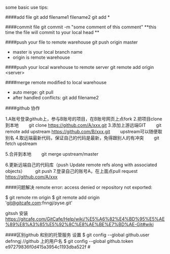 some basic use tips:

####add file
git add filename1 filename2
git add *

####commit file
git commit -m "some comment of this comment"
**this time the file will commit to your local head **

####push your file to remote warehouse
git push origin master

* master is your local branch name
* origin is remote warehouse

####push your local warehouse to remote server
git remote add origin <server\>

####merge remote modified to local warehouse
* auto merge:   git pull
* after handled conflicts:  git add filename2

####github 协作

1.A账号登录github上，参与B账号的项目，在B账号网页上点fork
2.把项目clone到本地
　　git clone https://github.com/A/xxx.git
3.添加上游远端GIT
　　git remote add upstream https://github.com/B/xxx.git
　　upstream可以随便取别名
4.取远端最新代码，保证自己的代码是最新，免得跟别人的有冲突
　　git fetch upstream

5.合并到本地
　　git merge upstream/master

6.更新远端自己的代码库（push Update remote refs along with associated objects）
　　git push
7.登录自己的账号A，在上面点pull request
　　https://github.com/A/xxx

####问题解决
remote error: access denied or repository not exported:

$ git remote rm origin
$ git remote add origin 'git@gitcafe.com:fnngj/pyse.git'


gitssh  安装
https://gitcafe.com/GitCafe/Help/wiki/%E5%A6%82%E4%BD%95%E5%AE%89%E8%A3%85%E5%92%8C%E8%AE%BE%E7%BD%AE-Git#wiki

####区别github 和别的托管服务 设置
$ git config --global github.user defnngj      //github 上的用户名
$ git config --global github.token e97279836f0d415a3954c1193dba522f   #





